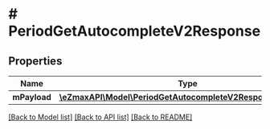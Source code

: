 # # PeriodGetAutocompleteV2Response

## Properties

Name | Type | Description | Notes
------------ | ------------- | ------------- | -------------
**mPayload** | [**\eZmaxAPI\Model\PeriodGetAutocompleteV2ResponseMPayload**](PeriodGetAutocompleteV2ResponseMPayload.md) |  |

[[Back to Model list]](../../README.md#models) [[Back to API list]](../../README.md#endpoints) [[Back to README]](../../README.md)

